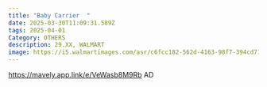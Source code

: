 ```yaml
---
title: "Baby Carrier  "
date: 2025-03-30T11:09:31.589Z
tags: 2025-04-01
Category: OTHERS
description: 29.XX, WALMART
image: https://i5.walmartimages.com/asr/c6fcc182-562d-4163-98f7-394cd712dad0.e8a2cc9f3974eeb9280aa9e637b97314.jpeg?odnHeight=2000&odnWidth=2000&odnBg=FFFFFF
---
```

https://mavely.app.link/e/VeWasb8M9Rb    AD